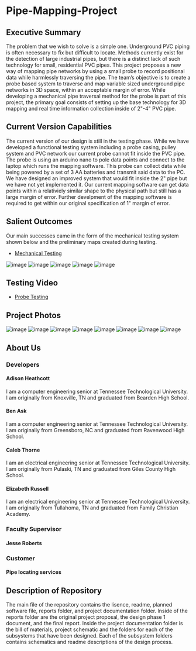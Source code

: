 # Pipe-Mapping-Project

## Executive Summary
The problem that we wish to solve is a simple one. Underground PVC piping is often necessary to fix but difficult to locate. Methods currently exist for the detection of large industrial pipes, but there is a distinct lack of such technology for small, residential PVC
pipes. This project proposes a new way of mapping pipe networks by using a small probe to record positional data
while harmlessly traversing the pipe. The team’s objective is to create a probe based system to traverse and map variable sized underground pipe networks in 3D space, within an acceptable margin of error. While developing a mechanical pipe traversal method for the probe is part of this project, the primary goal consists of setting up the base technology for 3D mapping and real time information collection inside of 2"-4" PVC pipe.


## Current Version Capabilities
The current version of our design is still in the testing phase. While we have developed a functional testing system including a probe casing, pulley system and PVC network our current probe cannot fit inside the PVC pipe. The probe is using an arduino nano to pole data points and connect to the laptop which runs the mapping software. This probe can collect data while being powered by a set of 3 AA batteries and transmit said data to the PC. We have designed an improved system that would fit inside the 2" pipe but we have not yet implemented it. Our current mapping software can get data points within a relativiely similar shape to the physical path but still has a large margin of error. Further develpment of the mapping software is required to get within our original specification of 1" margin of error.


## Salient Outcomes
Our main successes came in the form of the mechanical testing system shown below and the preliminary maps created during testing.
* [Mechanical Testing](https://youtube.com/shorts/g99_hG3kM2Y?feature=share)

![image](/projectDocumentation/probeCasingSubsystem/ProbeCasing.png)
![image](/projectDocumentation/modelingsubsystem/It1_Pipe1_Runs.png)
![image](/projectDocumentation/modelingsubsystem/It2_Pipe2_Runs.png)
![image](/projectDocumentation/modelingsubsystem/It3_Pipe2_Runs.png)
![image](/projectDocumentation/modelingsubsystem/It4_Pipe1_Runs.png)




## Testing Video
* [Probe Testing](https://youtube.com/shorts/lbEazcovoQ8?feature=share)

## Project Photos

![image](/projectDocumentation/DetailedImages/IMG_6427.PNG)
![image](/projectDocumentation/DetailedImages/IMG_0629.jpeg)
![image](/projectDocumentation/DetailedImages/IMG_0634.jpeg)
![image](/projectDocumentation/DetailedImages/IMG_0638.jpeg)
![image](/projectDocumentation/DetailedImages/IMG_0642.jpeg)
![image](/projectDocumentation/DetailedImages/IMG_0645.jpeg)
![image](/projectDocumentation/DetailedImages/IMG_0654.JPEG)
![image](/projectDocumentation/DetailedImages/IMG_0651.jpeg)


## About Us

### Developers

#### Adison Heathcott
I am a computer engineering senior at Tennessee Technological University. I am originally from Knoxville, TN and graduated from Bearden High School.

#### Ben Ask
I am a computer engineering senior at Tennessee Technological University. I am originally from Greensboro, NC and graduated from Ravenwood High School.


#### Caleb Thorne
I am an electrical engineering senior at Tennessee Technological University. I am originally from Pulaski, TN and graduated from Giles County High School.

#### Elizabeth Russell
I am an electrical engineering senior at Tennessee Technological University. I am originally from Tullahoma, TN and graduated from Family Christian Academy.

### Faculty Supervisor

#### Jesse Roberts

### Customer

#### Pipe locating services

## Description of Repository
The main file of the repository contains the lisence, readme, planned software file, reports folder, and project documentation folder. Inside of the reports folder are the original project proposal, the design phase 1 document, and the final report. Inside the project documentation folder is the bill of materials, project schematic and the folders for each of the subsystems that have been designed. Each of the subsystem folders contains schematics and readme descriptions of the design process.

